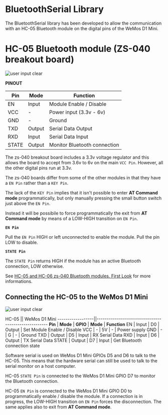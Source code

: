 BluetoothSerial Library
=======================
The BluetoothSerial library has been developed to allow the communication
with an HC-05 Bluetooth module on the digital pins of the WeMos D1 Mini.

HC-05 Bluetooth module (ZS-040 breakout board)
==============================================
![user input clear](https://corerd.github.io/WeMosD1/img/HC-05_ZS-040.jpg)

**PINOUT**

 Pin  |  Mode  | Function
----- | ------ | ----------------------------
  EN  | Input  | Module Enable / Disable
 VCC  |   -    | Power input (3.3v - 6v)
 GND  |   -    | Ground
 TXD  | Output | Serial Data Output
 RXD  | Input  | Serial Data Input
STATE | Output | Monitor Bluetooth connection

The zs-040 breakout board includes a 3.3v voltage regulator and this allows
the board to accept from 3.6v to 6v on the main `VCC Pin`.
However, all the other digital pins run at 3.3v.

The zs-040 boards differ from some of the other modules in that
they have a `EN Pin` rather than a `KEY Pin`.

The lack of the `KEY Pin` implies that it isn't possible to enter
**AT Command mode** programmatically, but only manually pressing
the small button switch just above the `EN Pin`.

Instead it will be possibile to force programmatically the exit
from **AT Command mode** by means of a LOW-HIGH transition on `EN Pin`.

**`EN Pin`**

Pull the `EN Pin` HIGH or left unconnected to enable the module.
Pull the pin LOW to disable.

**`STATE Pin`**

The `STATE Pin` returns HIGH if the module has an active Bluetooth connection,
LOW otherwise.

See [HC-05 and HC-06 zs-040 Bluetooth modules. First Look](http://www.martyncurrey.com/hc-05-and-hc-06-zs-040-bluetooth-modules-first-look/)
for more informations.


Connecting the HC-05 to the WeMos D1 Mini
-----------------------------------------
![user input clear](https://corerd.github.io/WeMosD1/img/hc05-D1mini_bb.jpg)

HC-05             ||       WeMos D1 Mini
------------------||-----------------------------------------------------
**Pin** | **Mode** | **GPIO** | **Mode** | **Function**
  EN    |  Input   |    D0    |  Output  | Set Module Enable / Disable
  VCC   |    -     |    5V    |    -     | Power supply
  GND   |    -     |    G     |    -     | Ground
  TXD   |  Output  |    D5    |  Input   | RX Serial Data
  RXD   |  Input   |    D6    |  Output  | TX Serial Data
 STATE  |  Output  |    D7    |  Input   | Get Bluetooth connection state

Software serial is used on WeMos D1 Mini GPIOs D5 and D6 to talk to the HC-05.
This means that the hardware serial can still be used to talk to
the serial monitor on a host computer.

HC-05 `STATE Pin` is connected to the WeMos D1 Mini GPIO D7 to monitor
the Bluetooth connection.

HC-05 `EN Pin` is connected to the WeMos D1 Mini GPIO D0 to programmatically
enable / disable the module.
If a connection is in progress, the LOW-HIGH transition on `EN Pin` forces
the disconnection. The same applies also to exit from **AT Command mode**.
